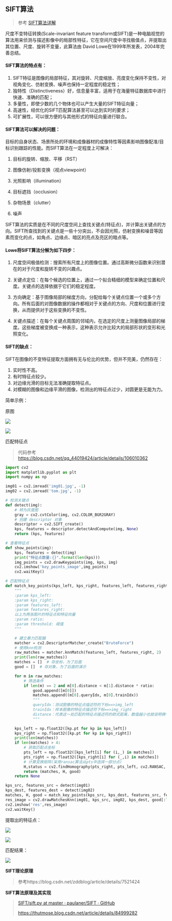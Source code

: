## SIFT算法

> 参考 [SIFT算法详解](https://blog.csdn.net/zddblog/article/details/7521424)

尺度不变特征转换(Scale-invariant feature transform或SIFT)是一种电脑视觉的算法用来侦测与描述影像中的局部性特征，它在空间尺度中寻找极值点，并提取出其位置、尺度、旋转不变量，此算法由 David Lowe在1999年所发表，2004年完善总结。

#### SIFT算法的特点有：

1. SIFT特征是图像的局部特征，其对旋转、尺度缩放、亮度变化保持不变性，对视角变化、仿射变换、噪声也保持一定程度的稳定性；
2. 独特性（Distinctiveness）好，信息量丰富，适用于在海量特征数据库中进行快速、准确的匹配；
3. 多量性，即使少数的几个物体也可以产生大量的SIFT特征向量；
4. 高速性，经优化的SIFT匹配算法甚至可以达到实时的要求；
5. 可扩展性，可以很方便的与其他形式的特征向量进行联合。

#### SIFT算法可以解决的问题：

目标的自身状态、场景所处的环境和成像器材的成像特性等因素影响图像配准/目标识别跟踪的性能。而SIFT算法在一定程度上可解决：

1. 目标的旋转、缩放、平移（RST）

2. 图像仿射/投影变换（视点viewpoint）

3. 光照影响（illumination）

4. 目标遮挡（occlusion）

5. 杂物场景（clutter）

6. 噪声

SIFT算法的实质是在不同的尺度空间上查找关键点(特征点)，并计算出关键点的方向。SIFT所查找到的关键点是一些十分突出，不会因光照，仿射变换和噪音等因素而变化的点，如角点、边缘点、暗区的亮点及亮区的暗点等。

#### Lowe将SIFT算法分解为如下四步：

1. 尺度空间极值检测：搜索所有尺度上的图像位置。通过高斯微分函数来识别潜在的对于尺度和旋转不变的兴趣点。

2. 关键点定位：在每个候选的位置上，通过一个拟合精细的模型来确定位置和尺度。关键点的选择依据于它们的稳定程度。

3. 方向确定：基于图像局部的梯度方向，分配给每个关键点位置一个或多个方向。所有后面的对图像数据的操作都相对于关键点的方向、尺度和位置进行变换，从而提供对于这些变换的不变性。

4. 关键点描述：在每个关键点周围的邻域内，在选定的尺度上测量图像局部的梯度。这些梯度被变换成一种表示，这种表示允许比较大的局部形状的变形和光照变化。

#### SIFT的缺点：

SIFT在图像的不变特征提取方面拥有无与伦比的优势，但并不完美，仍然存在：

1. 实时性不高。
2. 有时特征点较少。
3. 对边缘光滑的目标无法准确提取特征点。
4. 对模糊的图像和边缘平滑的图像，检测出的特征点过少，对圆更是无能为力。



简单示例：

原图

![](https://note.youdao.com/yws/api/personal/file/47B0286E43A74E17AFEE09F0458F890D?method=download&shareKey=767db0db0333c7f8e960e5a6adce5cca)

![](https://note.youdao.com/yws/api/personal/file/10E3DC6EBB784748BD233569CE5B0BE6?method=download&shareKey=4339e768d6fc5c1160f217292aa4f62d)



匹配特征点

> 代码参考 https://blog.csdn.net/qq_44019424/article/details/106010362

```python
import cv2
import matplotlib.pyplot as plt
import numpy as np

img01 = cv2.imread('img01.jpg', -1)
img02 = cv2.imread('tom.jpg', -1)

# 检测关键点
def detect(img):
    # 转为灰度图
    gray = cv2.cvtColor(img, cv2.COLOR_BGR2GRAY)
    # 创建 descriptor 对象
    descriptor = cv2.SIFT_create()
    kps, features = descriptor.detectAndCompute(img, None)
    return (kps, features)

# 查看特征点
def show_points(img):
    kps, features = detect(img)
    print("特征点数量:{}".format(len(kps)))
    img_points = cv2.drawKeypoints(img, kps, img)
    cv2.imshow('key_points_image',img_points)
    cv2.waitKey()

# 匹配特征点
def match_key_points(kps_left, kps_right, features_left, features_right, ratio, threshold):
    """
    :param kps_left:
    :param kps_right:
    :param features_left:
    :param features_right:
    以上为两张图片的特征点和特征向量
    :param ratio:
    :param threshold: 阈值
    """

    # 建立暴力匹配器
    matcher = cv2.DescriptorMatcher_create("BruteForce")
    # 使用knn检测
    raw_matches = matcher.knnMatch(features_left, features_right, 2)
    print(len(raw_matches))
    matches = []  # 存坐标，为了后面
    good = []  # 存对象，为了后面的演示

    for m in raw_matches:
        # 筛选条件
        if len(m) == 2 and m[0].distance < m[1].distance * ratio:
            good.append([m[0]])
            matches.append((m[0].queryIdx, m[0].trainIdx))
            """
            queryIdx：测试图像的特征点描述符的下标==>img_left
            trainIdx：样本图像的特征点描述符下标==>img_right
            distance：代表这一处匹配的特征点描述符的欧式距离，数值越小也就说明俩个特征点越相近。
            """

    kps_left = np.float32([kp.pt for kp in kps_left])
    kps_right = np.float32([kp.pt for kp in kps_right])
    print(len(matches))
    if len(matches) > 4:
        # 获取匹配点坐标
        pts_left = np.float32([kps_left[i] for (i,_) in matches])
        pts_right = np.float32([kps_right[i] for (_,i) in matches])
        # 计算变换矩阵(采用ransac算法从pts中选择一部分点)
        H,status = cv2.findHomography(pts_right, pts_left, cv2.RANSAC, threshold)
        return (matches, H, good)
    return None

kps_src, features_src = detect(img01)
kps_dest, features_dest = detect(img02)
matches, H, good = match_key_points(kps_src, kps_dest, features_src, features_dest, 0.5, 0.99)
res_image = cv2.drawMatchesKnn(img01, kps_src, img02, kps_dest, good[:len(good) - 1],None,flags=cv2.DrawMatchesFlags_NOT_DRAW_SINGLE_POINTS)
cv2.imshow('res',res_image)
cv2.waitKey()
```



提取出的特征点：

![](https://note.youdao.com/yws/api/personal/file/294F40830B6A4545B931881B03DF4CD2?method=download&shareKey=280e2fc92f04dc62d276c970df24e677)

![](https://note.youdao.com/yws/api/personal/file/DC850241F10D4BF8BAAB6E9D9A006383?method=download&shareKey=7e79caacac3b52157b207be2fc3d7036)



匹配结果：

![](https://note.youdao.com/yws/api/personal/file/8DDB6E05B77D4D2BB64B8DC904BBACD5?method=download&shareKey=145c9a007eed4646018d0c4906286286)



**SIFT理论原理**

> 参考https://blog.csdn.net/zddblog/article/details/7521424



**SIFT算法原理及其实现**

> [SIFT/sift.py at master · paulaner/SIFT · GitHub](https://github.com/paulaner/SIFT/blob/master/sift.py)
>
> https://thutmose.blog.csdn.net/article/details/84999282

